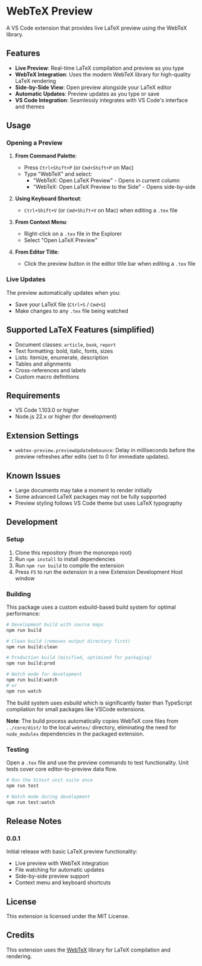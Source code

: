 # WebTeX Preview

A VS Code extension that provides live LaTeX preview using the WebTeX library.

## Features

- **Live Preview**: Real-time LaTeX compilation and preview as you type
- **WebTeX Integration**: Uses the modern WebTeX library for high-quality LaTeX rendering
- **Side-by-Side View**: Open preview alongside your LaTeX editor
- **Automatic Updates**: Preview updates as you type or save
- **VS Code Integration**: Seamlessly integrates with VS Code's interface and themes

## Usage

### Opening a Preview

1. **From Command Palette**: 
   - Press `Ctrl+Shift+P` (or `Cmd+Shift+P` on Mac)
   - Type "WebTeX" and select:
     - "WebTeX: Open LaTeX Preview" - Opens in current column
     - "WebTeX: Open LaTeX Preview to the Side" - Opens side-by-side

2. **Using Keyboard Shortcut**:
   - `Ctrl+Shift+V` (or `Cmd+Shift+V` on Mac) when editing a `.tex` file

3. **From Context Menu**:
   - Right-click on a `.tex` file in the Explorer
   - Select "Open LaTeX Preview"

4. **From Editor Title**:
   - Click the preview button in the editor title bar when editing a `.tex` file

### Live Updates

The preview automatically updates when you:
- Save your LaTeX file (`Ctrl+S` / `Cmd+S`)
- Make changes to any `.tex` file being watched

## Supported LaTeX Features (simplified)

- Document classes: `article`, `book`, `report`
- Text formatting: bold, italic, fonts, sizes
- Lists: itemize, enumerate, description
- Tables and alignments
- Cross-references and labels
- Custom macro definitions

## Requirements

- VS Code 1.103.0 or higher
- Node.js 22.x or higher (for development)

## Extension Settings

- `webtex-preview.previewUpdateDebounce`: Delay in milliseconds before the preview refreshes after edits (set to 0 for immediate updates).

## Known Issues

- Large documents may take a moment to render initially
- Some advanced LaTeX packages may not be fully supported
- Preview styling follows VS Code theme but uses LaTeX typography

## Development

### Setup

1. Clone this repository (from the monorepo root)
2. Run `npm install` to install dependencies
3. Run `npm run build` to compile the extension
4. Press `F5` to run the extension in a new Extension Development Host window

### Building

This package uses a custom esbuild-based build system for optimal performance:

```bash
# Development build with source maps
npm run build

# Clean build (removes output directory first)
npm run build:clean

# Production build (minified, optimized for packaging)
npm run build:prod

# Watch mode for development
npm run build:watch
# or
npm run watch
```

The build system uses esbuild which is significantly faster than TypeScript compilation for small packages like VSCode extensions.

**Note**: The build process automatically copies WebTeX core files from `../core/dist/` to the local `webtex/` directory, eliminating the need for `node_modules` dependencies in the packaged extension.

### Testing

Open a `.tex` file and use the preview commands to test functionality. Unit tests cover core editor-to-preview data flow.

```bash
# Run the Vitest unit suite once
npm run test

# Watch mode during development
npm run test:watch
```

## Release Notes

### 0.0.1

Initial release with basic LaTeX preview functionality:
- Live preview with WebTeX integration
- File watching for automatic updates
- Side-by-side preview support
- Context menu and keyboard shortcuts

## License

This extension is licensed under the MIT License.

## Credits

This extension uses the [WebTeX](https://github.com/tani/webtex) library for LaTeX compilation and rendering.
